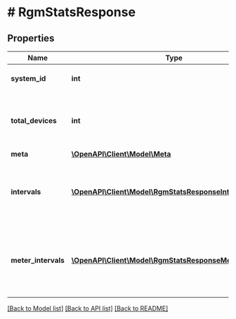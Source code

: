 # # RgmStatsResponse

## Properties

Name | Type | Description | Notes
------------ | ------------- | ------------- | -------------
**system_id** | **int** | Enlighten ID for this system. |
**total_devices** | **int** | Number of active revenue-grade meters for this system. |
**meta** | [**\OpenAPI\Client\Model\Meta**](Meta.md) |  |
**intervals** | [**\OpenAPI\Client\Model\RgmStatsResponseIntervals[]**](RgmStatsResponseIntervals.md) | A list of intervals between the requested start and end times. |
**meter_intervals** | [**\OpenAPI\Client\Model\RgmStatsResponseMeterIntervals[]**](RgmStatsResponseMeterIntervals.md) | A list of intervals of a meter between the requested start and end times. |

[[Back to Model list]](../../README.md#models) [[Back to API list]](../../README.md#endpoints) [[Back to README]](../../README.md)
